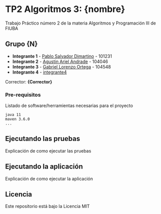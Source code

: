 # TP2 Algoritmos 3: {nombre}

Trabajo Práctico número 2 de la materia Algoritmos y Programación III de FIUBA

## Grupo {N}

* **Integrante 1** - [Pablo Salvador Dimartino](https://github.com/psdimartino) - 101231
* **Integrante 2** - [Agustin Ariel Andrade](https://github.com/AgussAndrade) - 104046
* **Integrante 3** - [Gabriel Lorenzo Ortega](https://github.com/GabyOrtega) - 104548
* **Integrante 4** - [integrante4](https://github.com/integrante4)

Corrector: **{Corrector}**

### Pre-requisitos

Listado de software/herramientas necesarias para el proyecto

```
java 11
maven 3.6.0
...
```

## Ejecutando las pruebas

Explicación de como ejecutar las pruebas

## Ejecutando la aplicación

Explicación de como ejecutar la aplicación

## Licencia

Este repositorio está bajo la Licencia MIT
